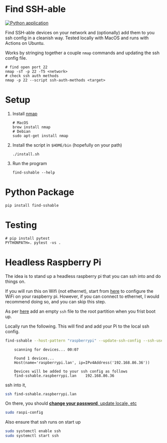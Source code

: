 Find SSH-able
=============
[![Python application](https://github.com/riklopfer/find-sshable/actions/workflows/python-app.yml/badge.svg?branch=main)](https://github.com/riklopfer/find-sshable/actions/workflows/python-app.yml)

Find SSH-able devices on your network and (optionally) add them to you ssh config in a cleanish way. Tested locally with MacOS and runs with Actions on Ubuntu. 

Works by stringing together a couple `nmap` commands and updating the ssh config file. 

```shell
# find open port 22
nmap -sT -p 22 -T5 <network>
# check ssh auth methods
nmap -p 22 --script ssh-auth-methods <target>
```

Setup
=====

1. Install [nmap](https://nmap.org)

    ```shell
    # MacOS
    brew install nmap
    # Debian
    sudo apt-get install nmap
    ```

2. Install the script in `$HOME/bin` (hopefully on your path)

    ```shell
    ./install.sh
    ```

3. Run the program

    ```shell
    find-sshable --help
    ```

Python Package
==============

```shell
pip install find-sshable
```

Testing
=======

```shell
# pip install pytest
PYTHONPATH=. pytest -vs .
```

Headless Raspberry Pi
======================

The idea is to stand up a headless raspberry pi that you can ssh into and do things on.

If you will run this on Wifi (not ethernet), start
from [here](https://www.raspberrypi.org/documentation/configuration/wireless/headless.md) to configure the WiFi on your
raspberry pi. However, if you can connect to ethernet, I would recommend doing so, and you can skip this step.

As per [here](https://www.raspberrypi.org/documentation/remote-access/ssh/README.md) add an empty `ssh` file to the root
partition when you frist boot up.

Locally run the following. This will find and add your Pi to the local ssh config.

```bash
find-sshable --host-pattern "raspberrypi" --update-ssh-config --ssh-user "pi"
```

        scanning for devices... 00:07

        Found 1 devices...
        Host(name='raspberrypi.lan', ip=IPv4Address('192.168.86.36'))

        Devices will be added to your ssh config as follows
        find-sshable.raspberrypi.lan    192.168.86.36

ssh into it,

```bash
ssh find-sshable.raspberrypi.lan
```

On there, you should [**change your
password**, update locale, etc](https://www.raspberrypi.org/documentation/configuration/raspi-config.md)

```bash
sudo raspi-config
```

Also ensure that ssh runs on start up

```bash
sudo systemctl enable ssh
sudo systemctl start ssh
``` 

